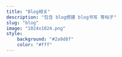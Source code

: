 ```yaml
---
title: "Blog相关"
description: "包含 blog搭建 blog书写 等帖子"
slug: "blog"
image: "1024x1024.png"
style:
    background: "#2a9d8f"
    color: "#fff"
---
```

